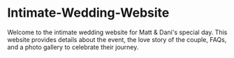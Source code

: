 # Intimate-Wedding-Website
Welcome to the intimate wedding website for Matt &amp; Dani's special day. This website provides details about the event, the love story of the couple, FAQs, and a photo gallery to celebrate their journey.
